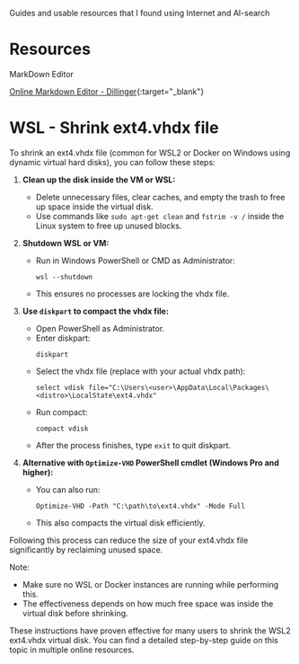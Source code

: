 Guides and usable resources that I found using Internet and AI-search

# Resources

MarkDown Editor

[Online Markdown Editor - Dillinger](https://dillinger.io/){:target="_blank"}

# WSL - Shrink ext4.vhdx file

To shrink an ext4.vhdx file (common for WSL2 or Docker on Windows using dynamic virtual hard disks), you can follow these steps:

1. **Clean up the disk inside the VM or WSL:**
   - Delete unnecessary files, clear caches, and empty the trash to free up space inside the virtual disk.
   - Use commands like `sudo apt-get clean` and `fstrim -v /` inside the Linux system to free up unused blocks.

2. **Shutdown WSL or VM:**
   - Run in Windows PowerShell or CMD as Administrator:
     ```
     wsl --shutdown
     ```
   - This ensures no processes are locking the vhdx file.

3. **Use `diskpart` to compact the vhdx file:**
   - Open PowerShell as Administrator.
   - Enter diskpart:
     ```
     diskpart
     ```
   - Select the vhdx file (replace with your actual vhdx path):
     ```
     select vdisk file="C:\Users\<user>\AppData\Local\Packages\<distro>\LocalState\ext4.vhdx"
     ```
   - Run compact:
     ```
     compact vdisk
     ```
   - After the process finishes, type `exit` to quit diskpart.

4. **Alternative with `Optimize-VHD` PowerShell cmdlet (Windows Pro and higher):**
   - You can also run:
     ```
     Optimize-VHD -Path "C:\path\to\ext4.vhdx" -Mode Full
     ```
   - This also compacts the virtual disk efficiently.

Following this process can reduce the size of your ext4.vhdx file significantly by reclaiming unused space.

Note:
- Make sure no WSL or Docker instances are running while performing this.
- The effectiveness depends on how much free space was inside the virtual disk before shrinking.

These instructions have proven effective for many users to shrink the WSL2 ext4.vhdx virtual disk. You can find a detailed step-by-step guide on this topic in multiple online resources.
